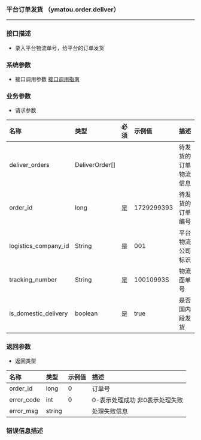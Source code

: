 ### 平台订单发货 （ymatou.order.deliver）

---

### 接口描述

* 录入平台物流单号，给平台的订单发货

### 系统参数

* 接口调用参数 [接口调用指南](/openapi/how-to-call-api.md)


### 业务参数

* 请求参数

| 名称 | 类型 | 必须 | 示例值 | 描述 |
| :--- | :--- | :--- | :--- | :--- |
| deliver_orders |DeliverOrder[]  | | | 待发货的订单物流信息 |
| order_id | long | 是 | 1729299393 | 待发货的订单编号 |
| logistics_company\_id | String | 是 | 001 | 平台物流公司标识 |
| tracking_number | String | 是 | 10010993S | 物流面单号 |
| is_domestic_delivery | boolean | 是 | true | 是否国内段发货 |

### 返回参数

* 返回类型 

| 名称 | 类型 | 示例值 | 描述 |
| :--- | :--- | :--- | :--- |
| order_id | long | 0 | 订单号 |
| error_code | int | 0 | 0-表示处理成功 非0表示处理失败 |
| error_msg | string |  | 处理失败信息 |

### 错误信息描述